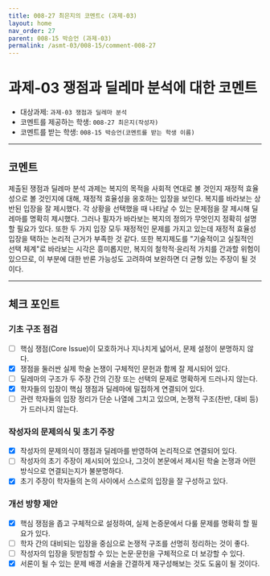 ```yaml
---
title: 008-27 최은지의 코멘트c (과제-03) 
layout: home
nav_order: 27
parent: 008-15 박승언 (과제-03)
permalink: /asmt-03/008-15/comment-008-27
---
```


# 과제-03 쟁점과 딜레마 분석에 대한 코멘트

- 대상과제: `과제-03 쟁점과 딜레마 분석`
- 코멘트를 제공하는 학생: `008-27 최은지(작성자)` 
- 코멘트를 받는 학생: `008-15 박승언(코멘트를 받는 학생 이름)` 

---

## 코멘트

제출된 쟁점과 딜레마 분석 과제는 복지의 목적을 사회적 연대로 볼 것인지 재정적 효율성으로 볼 것인지에 대해, 재정적 효율성을 옹호하는 입장을 보인다. 복지를 바라보는 상반된 입장을 잘 제시했다. 각 상황을 선택했을 때 나타날 수 있는 문제점을 잘 제시해 딜레마를 명확히 제시했다. 그러나 필자가 바라보는 복지의 정의가 무엇인지 정확히 설명할 필요가 있다. 또한 두 가지 입장 모두 재정적인 문제를 가지고 있는데 재정적 효율성 입장을 택하는 논리적 근거가 부족한 것 같다. 또한 복지제도를 "기술적이고 실질적인 선택 체계"로 바라보는 시각은 흥미롭지만, 복지의 철학적·윤리적 가치를 간과할 위험이 있으므로, 이 부분에 대한 반론 가능성도 고려하여 보완하면 더 균형 있는 주장이 될 것이다.

---

## 체크 포인트

### **기초 구조 점검**
- [ ] 핵심 쟁점(Core Issue)이 모호하거나 지나치게 넓어서, 문제 설정이 분명하지 않다.
- [x] 쟁점을 둘러싼 실제 학술 논쟁이 구체적인 문헌과 함께 잘 제시되어 있다.
- [ ] 딜레마의 구조가 두 주장 간의 긴장 또는 선택의 문제로 명확하게 드러나지 않는다.
- [x] 학자들의 입장이 핵심 쟁점과 딜레마에 밀접하게 연결되어 있다.
- [ ] 관련 학자들의 입장 정리가 단순 나열에 그치고 있으며, 논쟁적 구조(찬반, 대비 등)가 드러나지 않는다.

### **작성자의 문제의식 및 초기 주장**
- [x] 작성자의 문제의식이 쟁점과 딜레마를 반영하여 논리적으로 연결되어 있다.
- [ ] 작성자의 초기 주장이 제시되어 있으나, 그것이 본문에서 제시된 학술 논쟁과 어떤 방식으로 연결되는지가 불분명하다.
- [x] 초기 주장이 학자들의 논의 사이에서 스스로의 입장을 잘 구성하고 있다.

### **개선 방향 제안**
- [x] 핵심 쟁점을 좁고 구체적으로 설정하여, 실제 논증문에서 다룰 문제를 명확히 할 필요가 있다.
- [ ] 학자 간의 대비되는 입장을 중심으로 논쟁적 구조를 선명히 정리하는 것이 좋다.
- [ ] 작성자의 입장을 뒷받침할 수 있는 논문·문헌을 구체적으로 더 보강할 수 있다.
- [x] 서론이 될 수 있는 문제 배경 서술을 간결하게 재구성해보는 것도 도움이 될 것이다.

